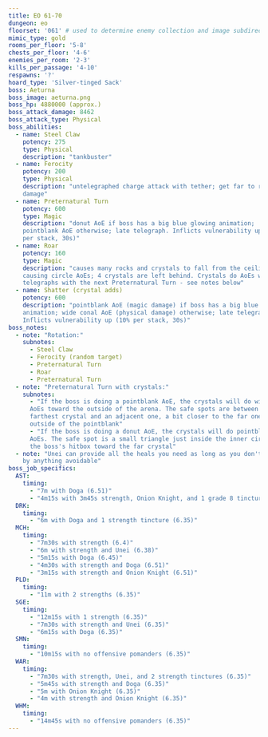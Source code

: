 ```yaml
---
title: EO 61-70
dungeon: eo
floorset: '061' # used to determine enemy collection and image subdirectory
mimic_type: gold
rooms_per_floor: '5-8'
chests_per_floor: '4-6'
enemies_per_room: '2-3'
kills_per_passage: '4-10'
respawns: '?'
hoard_type: 'Silver-tinged Sack'
boss: Aeturna
boss_image: aeturna.png
boss_hp: 4880000 (approx.)
boss_attack_damage: 8462
boss_attack_type: Physical
boss_abilities:
  - name: Steel Claw
    potency: 275
    type: Physical
    description: "tankbuster"
  - name: Ferocity
    potency: 200
    type: Physical
    description: "untelegraphed charge attack with tether; get far to reduce
    damage"
  - name: Preternatural Turn
    potency: 600
    type: Magic
    description: "donut AoE if boss has a big blue glowing animation;
    pointblank AoE otherwise; late telegraph. Inflicts vulnerability up (10%
    per stack, 30s)"
  - name: Roar
    potency: 160
    type: Magic
    description: "causes many rocks and crystals to fall from the ceiling
    causing circle AoEs; 4 crystals are left behind. Crystals do AoEs with late
    telegraphs with the next Preternatural Turn - see notes below"
  - name: Shatter (crystal adds)
    potency: 600
    description: "pointblank AoE (magic damage) if boss has a big blue glowing
    animation; wide conal AoE (physical damage) otherwise; late telegraph.
    Inflicts vulnerability up (10% per stack, 30s)"
boss_notes:
  - note: "Rotation:"
    subnotes:
      - Steel Claw
      - Ferocity (random target)
      - Preternatural Turn
      - Roar
      - Preternatural Turn
  - note: "Preternatural Turn with crystals:"
    subnotes:
      - "If the boss is doing a pointblank AoE, the crystals will do wide conal
      AoEs toward the outside of the arena. The safe spots are between the
      farthest crystal and an adjacent one, a bit closer to the far one and
      outside of the pointblank"
      - "If the boss is doing a donut AoE, the crystals will do pointblank
      AoEs. The safe spot is a small triangle just inside the inner circle of
      the boss's hitbox toward the far crystal"
  - note: "Unei can provide all the heals you need as long as you don't get hit
    by anything avoidable"
boss_job_specifics:
  AST:
    timing:
      - "7m with Doga (6.51)"
      - "4m15s with 3m45s strength, Onion Knight, and 1 grade 8 tincture (6.51)"
  DRK:
    timing:
      - "6m with Doga and 1 strength tincture (6.35)"
  MCH:
    timing:
      - "7m30s with strength (6.4)"
      - "6m with strength and Unei (6.38)"
      - "5m15s with Doga (6.45)"
      - "4m30s with strength and Doga (6.51)"
      - "3m15s with strength and Onion Knight (6.51)"
  PLD:
    timing:
      - "11m with 2 strengths (6.35)"
  SGE:
    timing:
      - "12m15s with 1 strength (6.35)"
      - "7m30s with strength and Unei (6.35)"
      - "6m15s with Doga (6.35)"
  SMN:
    timing:
      - "10m15s with no offensive pomanders (6.35)"
  WAR:
    timing:
      - "7m30s with strength, Unei, and 2 strength tinctures (6.35)"
      - "5m45s with strength and Doga (6.35)"
      - "5m with Onion Knight (6.35)"
      - "4m with strength and Onion Knight (6.35)"
  WHM:
    timing:
      - "14m45s with no offensive pomanders (6.35)"
---
```

